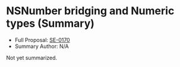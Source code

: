 # NSNumber bridging and Numeric types (Summary)

* Full Proposal: [SE-0170](https://github.com/apple/swift-evolution/blob/main/proposals/0170-nsnumber_bridge.md)
* Summary Author: N/A

Not yet summarized.
